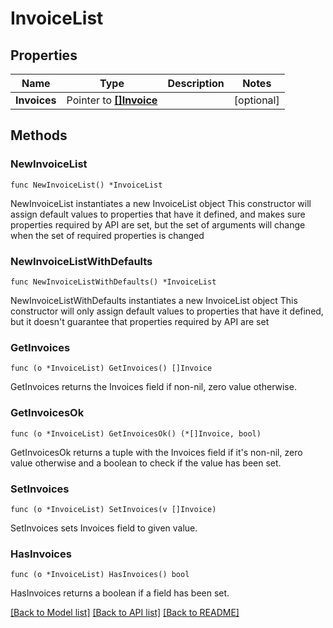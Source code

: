 # InvoiceList

## Properties

Name | Type | Description | Notes
------------ | ------------- | ------------- | -------------
**Invoices** | Pointer to [**[]Invoice**](Invoice.md) |  | [optional] 

## Methods

### NewInvoiceList

`func NewInvoiceList() *InvoiceList`

NewInvoiceList instantiates a new InvoiceList object
This constructor will assign default values to properties that have it defined,
and makes sure properties required by API are set, but the set of arguments
will change when the set of required properties is changed

### NewInvoiceListWithDefaults

`func NewInvoiceListWithDefaults() *InvoiceList`

NewInvoiceListWithDefaults instantiates a new InvoiceList object
This constructor will only assign default values to properties that have it defined,
but it doesn't guarantee that properties required by API are set

### GetInvoices

`func (o *InvoiceList) GetInvoices() []Invoice`

GetInvoices returns the Invoices field if non-nil, zero value otherwise.

### GetInvoicesOk

`func (o *InvoiceList) GetInvoicesOk() (*[]Invoice, bool)`

GetInvoicesOk returns a tuple with the Invoices field if it's non-nil, zero value otherwise
and a boolean to check if the value has been set.

### SetInvoices

`func (o *InvoiceList) SetInvoices(v []Invoice)`

SetInvoices sets Invoices field to given value.

### HasInvoices

`func (o *InvoiceList) HasInvoices() bool`

HasInvoices returns a boolean if a field has been set.


[[Back to Model list]](../README.md#documentation-for-models) [[Back to API list]](../README.md#documentation-for-api-endpoints) [[Back to README]](../README.md)


